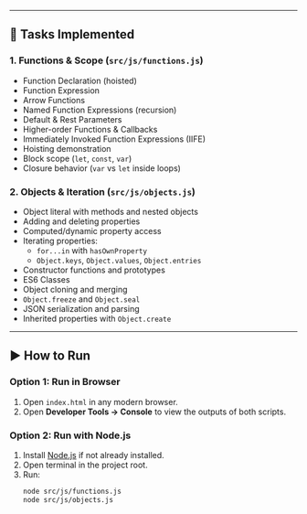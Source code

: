 
---

## 📝 Tasks Implemented

### 1. Functions & Scope (`src/js/functions.js`)
- Function Declaration (hoisted)
- Function Expression
- Arrow Functions
- Named Function Expressions (recursion)
- Default & Rest Parameters
- Higher-order Functions & Callbacks
- Immediately Invoked Function Expressions (IIFE)
- Hoisting demonstration
- Block scope (`let`, `const`, `var`)
- Closure behavior (`var` vs `let` inside loops)

### 2. Objects & Iteration (`src/js/objects.js`)
- Object literal with methods and nested objects
- Adding and deleting properties
- Computed/dynamic property access
- Iterating properties:
  - `for...in` with `hasOwnProperty`
  - `Object.keys`, `Object.values`, `Object.entries`
- Constructor functions and prototypes
- ES6 Classes
- Object cloning and merging
- `Object.freeze` and `Object.seal`
- JSON serialization and parsing
- Inherited properties with `Object.create`

---

## ▶️ How to Run

### Option 1: Run in Browser
1. Open `index.html` in any modern browser.
2. Open **Developer Tools → Console** to view the outputs of both scripts.

### Option 2: Run with Node.js
1. Install [Node.js](https://nodejs.org) if not already installed.
2. Open terminal in the project root.
3. Run:
   ```bash
   node src/js/functions.js
   node src/js/objects.js
